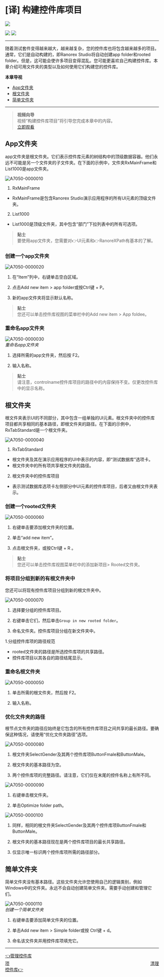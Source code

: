 # [译] 构建控件库项目
    

[![](https://img.shields.io/badge/OfficialPage-ClickMe-blue.svg?longCache=true&style=flat-square)][0]  

[![](https://img.shields.io/badge/Translator-TaylorTaurus-42B983.svg?longCache=true&style=flat-square)](https://github.com/taylortaurus) 
![](https://img.shields.io/badge/TranslateTime-2019年9月9日-green.svg?longCache=true&style=flat-square)

---
 随着测试套件变得越来越大，越来越复杂，您的控件库也将包含越来越多的项目。通常，它们是自动构建的，即Ranorex Studio将自动创建app folder和rooted folder。但是，这可能会使许多项目变得混乱。您可能更喜欢自己构建控件库。本章介绍可用文件夹的类型以及如何使用它们构建您的控件库。

 
**本章导视**


- [App文件夹](#App文件夹)
- [根文件夹](#根文件夹)
- [简单文件夹](#简单文件夹)



---

>**视频向导**      
视频“构建控件库项目”将引导您完成本章中的内容。    
[立即观看](https://www.youtube.com/embed/qYYEDzw1fuU)

## App文件夹
app文件夹是根文件夹。它们表示控件库元素的树结构中的顶级数据容器。他们永远不可能是另一个文件夹的子文件夹。在下面的示例中，文件夹RxMainFrame和List1000是app文件夹。

![A7050-0000010](https://gitee.com/taylortaurus/RX_UserGuide_GitBook_Picbed/raw/master/Repository/A7050-0000010.png)

1. RxMainFrame

- RxMainFrame是包含Ranorex Studio演示应用程序的所有UI元素的顶级文件夹。
  
2. List1000

- List1000是顶级文件夹，其中包含“部门”下拉列表中的所有可选项。


>**贴士**         
要使用app文件夹，您需要对👉UI元素和👉RanoreXPath有基本的了解。

### **创建一个app文件夹**

![A7050-0000020](https://gitee.com/taylortaurus/RX_UserGuide_GitBook_Picbed/raw/master/Repository/A7050-0000020.png)

1. 在“Item”列中，右键单击空白区域。

2. 点击Add new item > app folder或按Ctrl键 + P。

3. 新的app文件夹将显示默认名称。

>**贴士**       
您还可以单击控件库视图的菜单栏中的Add new item  >  App foldee。

### **重命名app文件夹**

![A7050-0000030](https://gitee.com/taylortaurus/RX_UserGuide_GitBook_Picbed/raw/master/Repository/A7050-0000030.png)     
*重命名app文件夹*

1. 选择所需的app文件夹，然后按 F2。

2. 输入名称。
 
>**贴士**          
请注意，controlname控件库项目的路径中的内容保持不变。仅更改控件库中的显示名称。

## 根文件夹
根文件夹表示UI的不同部分，其中包含一组单独的UI元素。根文件夹中的控件库项目都共享相同的基本路径，即根文件夹的路径。在下面的示例中，  RxTabStandard是一个根文件夹。

![A7050-0000040](https://gitee.com/taylortaurus/RX_UserGuide_GitBook_Picbed/raw/master/Repository/A7050-0000040.png)  

1. RxTabStandard

- 根文件夹及其在演示应用程序的UI中表示的内容，即“测试数据库”选项卡。
- 根文件夹中的所有项共享根文件夹的路径。
2. 根文件夹中的控件库项目

- 表示测试数据库选项卡左侧部分中UI元素的控件库项目，后者又由根文件夹表示。

### **创建一个rooted文件夹** 

![A7050-0000060](https://gitee.com/taylortaurus/RX_UserGuide_GitBook_Picbed/raw/master/Repository/A7050-0000060.png)


1. 右键单击要添加根文件夹的位置。

2. 单击“add new item”。

3. 点击根文件夹，或按Ctrl键 + R 。

>**贴士**        
您还可以单击控件库视图菜单栏中的添加新项目> Rooted文件夹。

### **将项目分组到新的有根文件夹中**

您还可以将现有控件库项目分组到新的根文件夹中。

![A7050-0000070](https://gitee.com/taylortaurus/RX_UserGuide_GitBook_Picbed/raw/master/Repository/A7050-0000070.png)

1. 选择要分组的控件库项目。

2. 右键单击它们，然后单击`Group in new rooted folder`。

3. 命名文件夹。控件库项目分组在新文件夹中。

1.分组控件库项的路径规范

- rooted文件夹的路径是所选控件库项的共享路径。
- 控件库项目以其各自的路径结尾显示。



### **重命名根文件夹**

![A7050-0000050](https://gitee.com/taylortaurus/RX_UserGuide_GitBook_Picbed/raw/master/Repository/A7050-0000050.png)


1. 单击所需的根文件夹，然后按 F2。

2. 输入名称。

### **优化文件夹的路径**
根节点文件夹的路径应始终是它包含的所有控件库项目之间共享的最长路径。要确保这种情况，请使用“优化文件夹路径”选项。

![A7050-0000080](https://gitee.com/taylortaurus/RX_UserGuide_GitBook_Picbed/raw/master/Repository/A7050-0000080.png)

1. 根文件夹SelectGender及其两个控件库项ButtonFmale和ButtonMale。

2. 根文件夹的基本路径为空。

3. 两个控件库项的完整路径。请注意，它们仅在末尾的控件名称上有所不同。

![A7050-0000090](https://gitee.com/taylortaurus/RX_UserGuide_GitBook_Picbed/raw/master/Repository/A7050-0000090.png)

1. 右键单击根文件夹。

2. 单击Optimize folder path。

![A7050-0000100](https://gitee.com/taylortaurus/RX_UserGuide_GitBook_Picbed/raw/master/Repository/A7050-0000100.png)

1. 同样，相同的根文件夹SelectGender及其两个控件库项ButtonFmale和ButtonMale。

2. 根文件夹的基本路径现在是两个控件库项目的最长共享路径。

3. 仅显示唯一标识两个控件库项所需的路径部分。

## 简单文件夹
简单文件夹没有基本路径。这些文件夹允许您使用自己的逻辑类别，例如Windows中的文件夹。永远不会自动创建简单文件夹。需要手动创建和管理它们。

![A7050-0000110](https://gitee.com/taylortaurus/RX_UserGuide_GitBook_Picbed/raw/master/Repository/A7050-0000110.png)         
*创建一个简单文件夹*

1. 右键单击要添加简单文件夹的位置。

2. 单击Add new item > Simple folder或按 Ctrl键 + d。

3. 命名该文件夹并用控件库项填充它。

---

[👈管理控件库项][1]&emsp;&emsp;&emsp;&emsp;&emsp;&emsp;&emsp;&emsp;&emsp;&emsp;&emsp;&emsp;&emsp;&emsp;&emsp;&emsp;&emsp;&emsp;&emsp;&emsp;&emsp;&emsp;&emsp;&emsp;&emsp;&emsp;&emsp;&emsp;&emsp;&emsp;&emsp;&emsp;&emsp;[清理控件库👉][2]

[0]: https://www.ranorex.com/help/latest/ranorex-studio-fundamentals/repository/structuring-repository-items/

[1]:.\managing-repository-items.html
[2]:.\repository-cleanup.html
